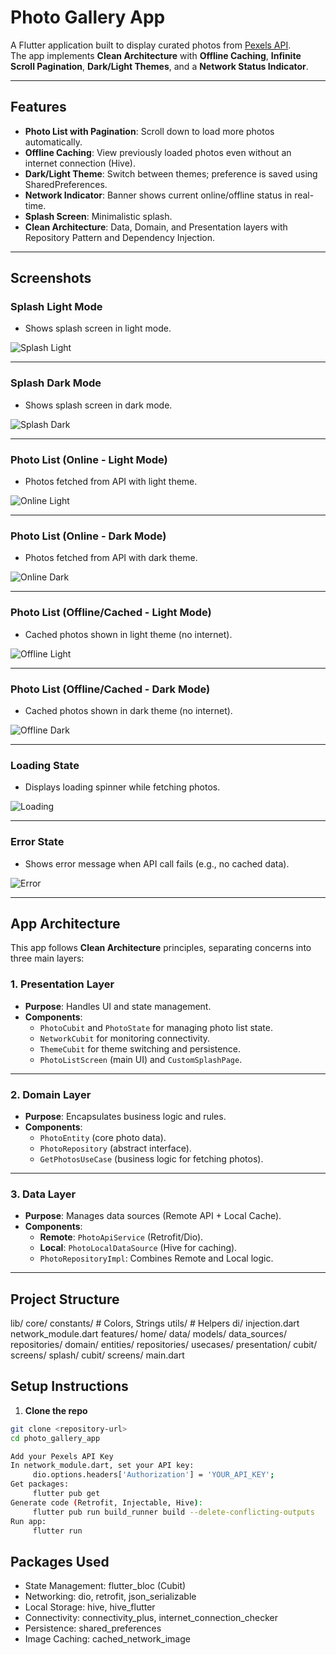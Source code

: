 # Photo Gallery App

A Flutter application built to display curated photos from [Pexels API](https://www.pexels.com/api/).  
The app implements **Clean Architecture** with **Offline Caching**, **Infinite Scroll Pagination**, **Dark/Light Themes**, and a **Network Status Indicator**.

---

## **Features**

- **Photo List with Pagination**: Scroll down to load more photos automatically.
- **Offline Caching**: View previously loaded photos even without an internet connection (Hive).
- **Dark/Light Theme**: Switch between themes; preference is saved using SharedPreferences.
- **Network Indicator**: Banner shows current online/offline status in real-time.
- **Splash Screen**: Minimalistic splash.
- **Clean Architecture**: Data, Domain, and Presentation layers with Repository Pattern and Dependency Injection.

---

## **Screenshots**

### **Splash Light Mode**
- Shows splash screen in light mode.

![Splash Light](screenshots/splash_light.png)

---

### **Splash Dark Mode**
- Shows splash screen in dark mode.

![Splash Dark](screenshots/splash_dark.png)

---

### **Photo List (Online - Light Mode)**
- Photos fetched from API with light theme.

![Online Light](screenshots/online_light.png)

---

### **Photo List (Online - Dark Mode)**
- Photos fetched from API with dark theme.

![Online Dark](screenshots/online_dark.png)

---

### **Photo List (Offline/Cached - Light Mode)**
- Cached photos shown in light theme (no internet).

![Offline Light](screenshots/offline_light.png)

---

### **Photo List (Offline/Cached - Dark Mode)**
- Cached photos shown in dark theme (no internet).

![Offline Dark](screenshots/offline_dark.png)

---

### **Loading State**
- Displays loading spinner while fetching photos.

![Loading](screenshots/loading.jpg)

---

### **Error State**
- Shows error message when API call fails (e.g., no cached data).

![Error](screenshots/error.png)

---


## **App Architecture**

This app follows **Clean Architecture** principles, separating concerns into three main layers:

### **1. Presentation Layer**
- **Purpose**: Handles UI and state management.
- **Components**:
    - `PhotoCubit` and `PhotoState` for managing photo list state.
    - `NetworkCubit` for monitoring connectivity.
    - `ThemeCubit` for theme switching and persistence.
    - `PhotoListScreen` (main UI) and `CustomSplashPage`.

---

### **2. Domain Layer**
- **Purpose**: Encapsulates business logic and rules.
- **Components**:
    - `PhotoEntity` (core photo data).
    - `PhotoRepository` (abstract interface).
    - `GetPhotosUseCase` (business logic for fetching photos).

---

### **3. Data Layer**
- **Purpose**: Manages data sources (Remote API + Local Cache).
- **Components**:
    - **Remote**: `PhotoApiService` (Retrofit/Dio).
    - **Local**: `PhotoLocalDataSource` (Hive for caching).
    - `PhotoRepositoryImpl`: Combines Remote and Local logic.

---

## **Project Structure**

lib/
core/
constants/ # Colors, Strings
utils/ # Helpers
di/
injection.dart
network_module.dart
features/
home/
data/
models/
data_sources/
repositories/
domain/
entities/
repositories/
usecases/
presentation/
cubit/
screens/
splash/
cubit/
screens/
main.dart

## Setup Instructions

1. **Clone the repo**
```bash
git clone <repository-url>
cd photo_gallery_app

Add your Pexels API Key
In network_module.dart, set your API key:
     dio.options.headers['Authorization'] = 'YOUR_API_KEY';
Get packages:
     flutter pub get
Generate code (Retrofit, Injectable, Hive):
     flutter pub run build_runner build --delete-conflicting-outputs
Run app:
     flutter run
```

## Packages Used

- State Management: flutter_bloc (Cubit)
- Networking: dio, retrofit, json_serializable
- Local Storage: hive, hive_flutter
- Connectivity: connectivity_plus, internet_connection_checker
- Persistence: shared_preferences
- Image Caching: cached_network_image



